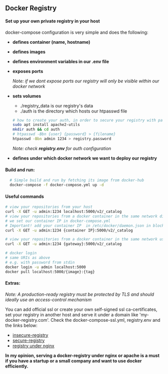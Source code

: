 ## Docker Registry
#### Set up your own private registry in your host

docker-compose configuration is very simple and does the following:
- __defines container (name, hostname)__
- __defines images__
- __defines environment variables in our .env file__
- __exposes ports__

  _Note: if we dont expose ports our registry will only be visible within our docker network_
- __sets volumes__

  - ./registry_data is our registry's data
  - ./auth is the directory which hosts our htpasswd file
  ```bash
  # how to create your auth, in order to secure your registry with password
  sudo apt install apache2-utils
  mkdir auth && cd auth
  # htpasswd -Bbn {user} {password} > {filename}
  htpasswd -Bbn admin 1234 > registry.password
  ```
  _Note: check __registry.env__ for auth configuration_


- __defines under which docker network we want to deploy our registry__


#### Build and run:
```bash
  # Simple build and run by fetching its image from docker-hub
  docker-compose -f docker-compose.yml up -d
```

#### Useful commands
```bash
# view your repositories from your host
curl -X GET -u admin:1234 localhost:5000/v2/_catalog
# view your repositories from a docker container in the same network directly
# we set our container IP in docker-compose.yml
# Important! add your container IP  in /etc/docker/daemon.json in block 'insecure registries'
curl -X GET -u admin:1234 {container IP}:5000/v2/_catalog

# view your repositories from a docker container in the same network using your host as gateway
curl -X GET -u admin:1234 {gateway}:5000/v2/_catalog

# docker login
# same URIs as above
# e.g. with password from stdin
docker login -u admin localhost:5000
docker pull localhost:5000/{image}:{tag}
```

#### Extras:
_Note: A production-ready registry must be protected by TLS and should ideally use an access-control mechanism_

You can add official ssl or create your own self-signed ssl ca-certificates,
set your registry in another host and serve it under a domain like 'my-docker-registry.com'. Check the docker-compose-ssl.yml, registry.env and the links below:
- [insecure-registry](https://docs.docker.com/registry/insecure/)
- [secure-registry](https://docs.docker.com/registry/deploying/)
- [registry under nginx](https://docs.docker.com/registry/recipes/nginx/)

__In my opinion, serving a docker-registry under nginx or apache is a must if you have a startup or a small company and want to use docker efficiently.__
